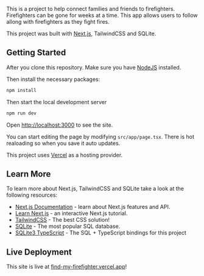 This is a project to help connect families and friends to firefighters. Firefighters can be gone for weeks at a time. This app allows users to follow allong with firefighters as they fight fires. 

This project was built with [Next.js](https://nextjs.org), TailwindCSS and SQLite.

## Getting Started

After you clone this repository. Make sure you have [NodeJS](https://nodejs.org/en) installed.

Then install the necessary packages:

```bash
npm install
```

Then start the local development server
```bash
npm run dev
```

Open [http://localhost:3000](http://localhost:3000) to see the site.

You can start editing the page by modifying `src/app/page.tsx`. There is hot realoading so when you save it auto updates.

This project uses [Vercel](https://vercel.com) as a hosting provider.

## Learn More

To learn more about Next.js, TailwindCSS and SQLite take a look at the following resources:

- [Next.js Documentation](https://nextjs.org/docs) - learn about Next.js features and API.
- [Learn Next.js](https://nextjs.org/learn) - an interactive Next.js tutorial.
- [TailwindCSS](https://tailwindcss.com/) - The best CSS solution!
- [SQLite](https://www.sqlite.org/) - The most popular SQL database.
- [SQLite3 TypeScript](https://nodejs.org/api/sqlite.html) - The SQL + TypeScript bindings for this project

## Live Deployment

This site is live at [find-my-firefighter.vercel.app](https://find-my-firefighter.vercel.app/)!


